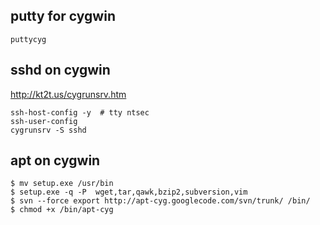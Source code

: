 putty for cygwin
----

    puttycyg

sshd on cygwin
----
   
http://kt2t.us/cygrunsrv.htm
   
    ssh-host-config -y  # tty ntsec
    ssh-user-config
    cygrunsrv -S sshd

apt on cygwin
----
    $ mv setup.exe /usr/bin
    $ setup.exe -q -P  wget,tar,qawk,bzip2,subversion,vim
    $ svn --force export http://apt-cyg.googlecode.com/svn/trunk/ /bin/ 
    $ chmod +x /bin/apt-cyg